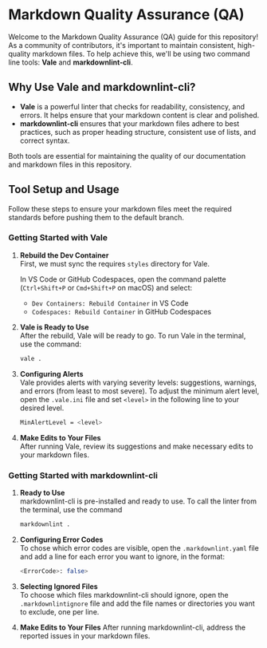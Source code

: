 # Markdown Quality Assurance (QA)

Welcome to the Markdown Quality Assurance (QA) guide for this repository! As a community of contributors, it's important to maintain consistent, high-quality markdown files. To help achieve this, we'll be using two command line tools: **Vale** and **markdownlint-cli**.

## Why Use Vale and markdownlint-cli?

- **Vale** is a powerful linter that checks for readability, consistency, and errors. It helps ensure that your markdown content is clear and polished.
- **markdownlint-cli** ensures that your markdown files adhere to best practices, such as proper heading structure, consistent use of lists, and correct syntax.

Both tools are essential for maintaining the quality of our documentation and markdown files in this repository.

## Tool Setup and Usage

Follow these steps to ensure your markdown files meet the required standards before pushing them to the default branch.

### Getting Started with **Vale**

1. **Rebuild the Dev Container**\
    First, we must sync the requires `styles` directory for Vale.
   
    In VS Code or GitHub Codespaces, open the command palette (`Ctrl+Shift+P` or `Cmd+Shift+P` on macOS) and select:
    - `Dev Containers: Rebuild Container` in VS Code
    - `Codespaces: Rebuild Container` in GitHub Codespaces

1. **Vale is Ready to Use** \
    After the rebuild, Vale will be ready to go. To run Vale in the terminal, use the command: 
     ```bash
    vale .
    ``` 

1. **Configuring Alerts**\
    Vale provides alerts with varying severity levels: suggestions, warnings, and errors (from least to most severe). To adjust the minimum alert level, open the `.vale.ini` file and set `<level>` in the following line to your desired level.
    ```bash
    MinAlertLevel = <level>
    ``` 

1. **Make Edits to Your Files**\
    After running Vale, review its suggestions and make necessary edits to your markdown files.

### Getting Started with **markdownlint-cli**

1. **Ready to Use**\
    markdownlint-cli is pre-installed and ready to use. To call the linter from the terminal, use the command 
    ```bash
    markdownlint .
    ``` 

1. **Configuring Error Codes**\
    To chose which error codes are visible, open the `.markdownlint.yaml` file and add a line for each error you want to ignore, in the format:
    ```bash
    <ErrorCode>: false>
    ```

1. **Selecting Ignored Files**\
    To choose which files markdownlint-cli should ignore, open the `.markdownlintignore` file and add the file names or directories you want to exclude, one per line.

1. **Make Edits to Your Files**
    After running markdownlint-cli, address the reported issues in your markdown files.
